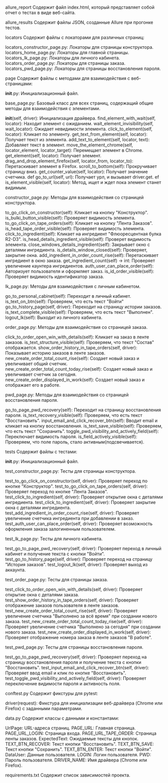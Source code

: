 allure_report
Содержит файл index.html, который представляет собой отчет о тестах в виде веб-сайта.

allure_results
Содержит файлы JSON, созданные Allure при прогонке тестов.

locators
Содержит файлы с локаторами для различных страниц:

locators_constructor_page.py: Локаторы для страницы конструктора.
locators_home_page.py: Локаторы для главной страницы.
locators_lk_page.py: Локаторы для личного кабинета.
locators_order_page.py: Локаторы для страницы заказа.
locators_pwd_page.py: Локаторы для страницы восстановления пароля.

page
Содержит файлы с методами для взаимодействия с веб-страницами:

__init__.py: Инициализационный файл.

base_page.py: Базовый класс для всех страниц, содержащий общие методы для взаимодействия с элементами.

__init__(self, driver): Инициализация драйвера.
find_element_with_wait(self, locator): Находит элемент с ожиданием.
wait_element_invisibility(self, wait_locator): Ожидает невидимости элемента.
click_to_element(self, locator): Кликает по элементу.
get_text_from_element(self, locator): Получает текст из элемента.
add_text_to_element(self, locator, text): Добавляет текст в элемент.
move_the_element_chrome(self, locator_element, locator_target): Перемещает элемент в Chrome.
get_element(self, locator): Получает элемент.
drag_and_drop_element_firefox(self, locator_from, locator_to): Перетаскивает элемент в Firefox.
scroll_to_bottom(self): Прокручивает страницу вниз.
get_counter_value(self, locator): Получает значение счетчика.
def go_to_url(self, url): Получает урл, и вызывает driver.get.
ef is_element_visible(self, locator): Метод, ищет и ждет пока элемент станет видимым.

constructor_page.py: Методы для взаимодействия со страницей конструктора.

to_go_click_on_constructor(self): Кликает на кнопку "Конструктор".
is_bulki_button_visible(self): Проверяет видимость элемента.
to_go_click_on_tape_orders(self): Кликает на кнопку "Лента Заказов".
is_head_tape_order_visible(self): Проверяет видимость элемента.
click_to_ingredient(self): Кликает на ингредиент "Флюоресцентная булка R2-D3".
is_head_details_ingredient_visible(self): Проверет видимость элемента.
close_windows_details_ingredient(self): Закрывает окно с деталями ингредиента.
is_details_window_closed(self): Проверяет, закрытие окна.
add_ingredient_in_order_count_rise(self): Перетаскивает ингредиент в окно заказа.
get_ingredient_count(self) -> int: Проверяет увеличение каунтера ингредиентов.
auth_user_can_place_order(self): Авторизует пользователя и оформляет заказ.
is_id_order_visible(self): Проверяет видимость идентификатор заказа.

lk_page.py: Методы для взаимодействия с личным кабинетом.

go_to_personal_cabinet(self): Переходит в личный кабинет.
is_text_on_btn(self): Проверяем, что есть текст "Войти"
go_to_history_page(self, driver): Переходит на страницу истории заказов.
is_text_complete_visible(self): Проверяем, что есть текст "Выполнен".
logout_lk(self): Выходит из личного кабинета.

order_page.py: Методы для взаимодействия со страницей заказа.

click_to_order_open_win_with_details(self): Кликает на заказ в ленте заказов.
is_text_structure_visible(self): Проверяем, что текст "Состав" отображается.
show_order_history_in_tape_orders(self, driver): Показывает историю заказов в ленте заказов.
new_create_order_total_count_rise(self): Создает новый заказ и увеличивает общий счетчик.
new_create_order_total_count_today_rise(self): Создает новый заказ и увеличивает счетчик за сегодня.
new_create_order_displayed_in_work(self): Создает новый заказ и отображает его в работе.

pwd_page.py: Методы для взаимодействия со страницей восстановления пароля.

go_to_page_pwd_recovery(self): Переходит на страницу восстановления пароля.
is_text_recovery_visible(self): Проверяем, что есть текст "Восстановить".
input_email_and_click_recover_btn(self): Вводит email и кликает на кнопку восстановления.
is_text_save_visible(self): Проверяем, что есть текст "Сохранить".
toggle_pwd_visibility_and_actively_field(self): Переключает видимость пароля.
is_field_actively_visible(self): Проверяем, что поле пароль, стало активным(подсвечивается).

tests
Содержит файлы с тестами:

__init__.py: Инициализационный файл.

test_constructor_page.py: Тесты для страницы конструктора.

test_to_go_click_on_constructor(self, driver): Проверяет переход по кнопке "Конструктор".
test_to_go_click_on_tape_orders(self, driver): Проверяет переход по кнопке "Лента Заказов".
test_click_to_ingredient(self, driver): Проверяет открытие окна с деталями ингредиента.
test_click_to_ingredient(self, driver): Проверяет закрытие окна с деталями ингредиента.
test_add_ingredient_in_order_count_rise(self, driver): Проверяет увеличение счетчика ингредиента при добавлении в заказ.
test_auth_user_can_place_order(self, driver): Проверяет возможность оформления заказа залогиненным пользователем.

test_lk_page.py: Тесты для личного кабинета.

test_go_to_page_pwd_recovery(self, driver): Проверяет переход в личный кабинет и получение текста с кнопки "Войти".
test_go_to_history_page(self, driver): Проверяет переход на страницу "История заказов".
test_logout_lk(self, driver): Проверяет выход из аккаунта.

test_order_page.py: Тесты для страницы заказа.

test_click_to_order_open_win_with_details(self, driver): Проверяет открытие окна с деталями заказа.
test_show_order_history_in_tape_orders(self, driver): Проверяет отображение заказов пользователя в ленте заказов.
test_new_create_order_total_count_rise(self, driver): Проверяет увеличение счетчика "Выполнено за всё время" при создании нового заказа.
test_new_create_order_total_count_today_rise(self, driver): Проверяет увеличение счетчика "Выполнено за сегодня" при создании нового заказа.
test_new_create_order_displayed_in_work(self, driver): Проверяет отображение номера заказа в ленте заказов "В работе".

test_pwd_page.py: Тесты для страницы восстановления пароля.

test_go_to_page_pwd_recovery(self, driver): Проверяет переход на страницу восстановления пароля и получение текста с кнопки "Восстановить".
test_input_email_and_click_recover_btn(self, driver): Проверяет ввод email и клик по кнопке "Восстановить".
test_toggle_pwd_visibility_and_actively_field(self, driver): Проверяет переключение видимости пароля и активность поля.

conftest.py
Содержит фикстуры для pytest:

driver(request): Фикстура для инициализации веб-драйвера (Chrome или Firefox) с заданными параметрами.

data.py
Содержит классы с данными и константами:

UrlPage: URL-адреса страниц.
PAGE_URL: Главная страница.
PAGE_URL_LOGIN: Страница входа.
PAGE_URL_TAPE_ORDER: Страница ленты заказов.
ExpectedText: Ожидаемые тексты для кнопок.
TEXT_BTN_RECOVER: Текст кнопки "Восстановить".
TEXT_BTN_SAVE: Текст кнопки "Сохранить".
TEXT_BTN_ENTER: Текст кнопки "Войти".
DataUser: Данные пользователя.
LOGIN: Логин пользователя.
PWD: Пароль пользователя.
DRIVER_NAME: Имя драйвера (Chrome или Firefox).

requirements.txt
Содержит список зависимостей проекта.
